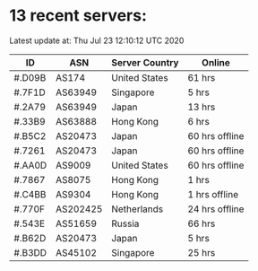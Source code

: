 # 13 recent servers:

Latest update at: Thu Jul 23 12:10:12 UTC 2020

| ID | ASN | Server Country | Online |
| -- | --- | -------------- | ------ |
| #.D09B | AS174 | United States | 61 hrs |
| #.7F1D | AS63949 | Singapore | 5 hrs |
| #.2A79 | AS63949 | Japan | 13 hrs |
| #.33B9 | AS63888 | Hong Kong | 6 hrs |
| #.B5C2 | AS20473 | Japan | 60 hrs offline |
| #.7261 | AS20473 | Japan | 60 hrs offline |
| #.AA0D | AS9009 | United States | 60 hrs offline |
| #.7867 | AS8075 | Hong Kong | 1 hrs |
| #.C4BB | AS9304 | Hong Kong | 1 hrs offline |
| #.770F | AS202425 | Netherlands | 24 hrs offline |
| #.543E | AS51659 | Russia | 66 hrs |
| #.B62D | AS20473 | Japan | 5 hrs |
| #.B3DD | AS45102 | Singapore | 25 hrs |

